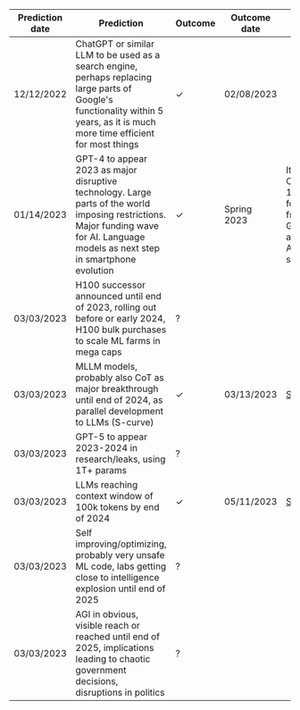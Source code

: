 | Prediction date | Prediction                                                                                                                                                                             | Outcome | Outcome date | Note                                                                                                  |
| ----------------|----------------------------------------------------------------------------------------------------------------------------------------------------------------------------------------|---------|--------------|-------------------------------------------------------------------------------------------------------|
| 12/12/2022      | ChatGPT or similar LLM to be used as a search engine, perhaps replacing large parts of Google's functionality within 5 years, as it is much more time efficient for most things        | ✓       | 02/08/2023   |                                                                                                       |
| 01/14/2023      | GPT-4 to appear 2023 as major disruptive technology. Large parts of the world imposing restrictions. Major funding wave for AI. Language models as next step in smartphone evolution   | ✓       | Spring 2023  | Italy bans ChatGPT, 10 billion for OpenAI from MSFT, Google announcing AI android suite               | 
| 03/03/2023      | H100 successor announced until end of 2023, rolling out before or early 2024, H100 bulk purchases to scale ML farms in mega caps                                                       | ?       |              |                                                                                                       |   
| 03/03/2023      | MLLM models, probably also CoT as major breakthrough until end of 2024, as parallel development to LLMs (S-curve)                                                                      | ✓       | 03/13/2023   | [Source](https://openai.com/research/gpt-4)                                                           |     
| 03/03/2023      | GPT-5 to appear 2023-2024 in research/leaks, using 1T+ params                                                                                                                          | ?       |              |                                                                                                       |
| 03/03/2023      | LLMs reaching context window of 100k tokens by end of 2024                                                                                                                             | ✓       | 05/11/2023   | [Source](https://twitter.com/AnthropicAI/status/1656700154190389248)                                  |
| 03/03/2023      | Self improving/optimizing, probably very unsafe ML code, labs getting close to intelligence explosion until end of 2025                                                                | ?       |              |                                                                                                       |
| 03/03/2023      | AGI in obvious, visible reach or reached until end of 2025, implications leading to chaotic government decisions, disruptions in politics                                              | ?       |              |                                                                                                       |
